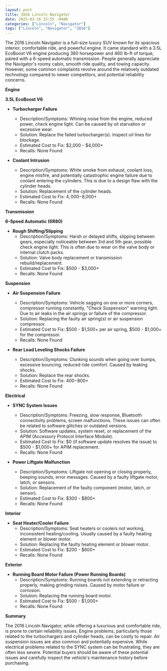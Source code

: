 ```yaml
---
layout: post
title: 2016 Lincoln Navigator
date: 2025-03-16 15:55 -0400
categories: ["Lincoln", "Navigator"]
tags: ["Lincoln", "Navigator", "2016"]
---
```

The 2016 Lincoln Navigator is a full-size luxury SUV known for its spacious interior, comfortable ride, and powerful engine. It came standard with a 3.5L EcoBoost V6 engine producing 380 horsepower and 460 lb-ft of torque, paired with a 6-speed automatic transmission. People generally appreciate the Navigator's roomy cabin, smooth ride quality, and towing capacity. However, some common complaints revolve around the relatively outdated technology compared to newer competitors, and potential reliability concerns.

**Engine**

**3.5L EcoBoost V6**

*   **Turbocharger Failure**
    *   Description/Symptoms: Whining noise from the engine, reduced power, check engine light. Can be caused by oil starvation or excessive wear.
    *   Solution: Replace the failed turbocharger(s). Inspect oil lines for blockage.
    *   Estimated Cost to Fix: $2,000 - $4,000+
    *   Recalls: None Found

*   **Coolant Intrusion**
    *   Description/Symptoms: White smoke from exhaust, coolant loss, engine misfire, and potentially catastrophic engine failure due to coolant entering the cylinders. This is due to a design flaw with the cylinder heads.
    *   Solution: Replacement of the cylinder heads.
    *   Estimated Cost to Fix: $4,000-$8,000+
    *   Recalls: None Found

**Transmission**

**6-Speed Automatic (6R80)**

*   **Rough Shifting/Slipping**
    *   Description/Symptoms: Harsh or delayed shifts, slipping between gears, especially noticeable between 3rd and 5th gear, possible check engine light. This is often due to wear on the valve body or internal clutch packs.
    *   Solution: Valve body replacement or transmission rebuild/replacement.
    *   Estimated Cost to Fix: $500 - $3,000+
    *   Recalls: None Found

**Suspension**

*   **Air Suspension Failure**
    *   Description/Symptoms: Vehicle sagging on one or more corners, compressor running constantly, "Check Suspension" warning light. Due to air leaks in the air springs or failure of the compressor.
    *   Solution: Replacing the faulty air spring(s) or air suspension compressor.
    *   Estimated Cost to Fix: $500 - $1,500+ per air spring, $500 - $1,000+ for the compressor.
    *   Recalls: None Found

*   **Rear Load Leveling Shocks Failure**
    *   Description/Symptoms: Clunking sounds when going over bumps, excessive bouncing, reduced ride comfort. Caused by leaking shocks.
    *   Solution: Replace the rear shocks.
    *   Estimated Cost to Fix: $400-$800+
    *   Recalls: None Found

**Electrical**

*   **SYNC System Issues**
    *   Description/Symptoms: Freezing, slow response, Bluetooth connectivity problems, screen malfunctions. These issues can often be related to software glitches or outdated versions.
    *   Solution: Software updates, system reset, or replacement of the APIM (Accessory Protocol Interface Module).
    *   Estimated Cost to Fix: $0 (if software update resolves the issue) to $500 - $1,000+ for APIM replacement.
    *   Recalls: None Found

*   **Power Liftgate Malfunction**
    *   Description/Symptoms: Liftgate not opening or closing properly, beeping sounds, error messages. Caused by a faulty liftgate motor, latch, or sensors.
    *   Solution: Replacement of the faulty component (motor, latch, or sensor).
    *   Estimated Cost to Fix: $300 - $800+
    *   Recalls: None Found

**Interior**

*   **Seat Heater/Cooler Failure**
    *   Description/Symptoms: Seat heaters or coolers not working, inconsistent heating/cooling. Usually caused by a faulty heating element or blower motor.
    *   Solution: Replacing the faulty heating element or blower motor.
    *   Estimated Cost to Fix: $200 - $600+
    *   Recalls: None Found

**Exterior**

*   **Running Board Motor Failure (Power Running Boards)**
    *   Description/Symptoms: Running boards not extending or retracting properly, making grinding noises. Caused by motor failure or corrosion.
    *   Solution: Replacing the running board motor.
    *   Estimated Cost to Fix: $500 - $1,000+
    *   Recalls: None Found

**Summary**

The 2016 Lincoln Navigator, while offering a luxurious and comfortable ride, is prone to certain reliability issues. Engine problems, particularly those related to the turbochargers and cylinder heads, can be costly to repair. Air suspension issues are also common and potentially expensive. While electrical problems related to the SYNC system can be frustrating, they are often less severe. Potential buyers should be aware of these potential issues and carefully inspect the vehicle's maintenance history before purchasing.

